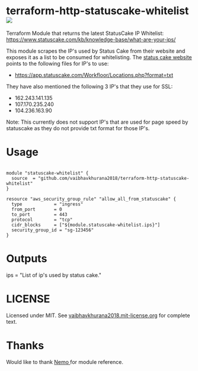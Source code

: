 # terraform-http-statuscake-whitelist ![](https://img.shields.io/badge/license-MIT-blue.svg)
Terraform Module that returns the latest StatusCake IP Whitelist: https://www.statuscake.com/kb/knowledge-base/what-are-your-ips/

This module scrapes the IP's used by Status Cake from their website and exposes it as a list to be consumed for whitelisting. The [ status cake website ](https://www.statuscake.com/kb/knowledge-base/what-are-your-ips/) points to the following files for IP's to use: 

- https://app.statuscake.com/Workfloor/Locations.php?format=txt

They have also mentioned the following 3 IP's that they use for SSL: 

- 162.243.141.135
- 107.170.235.240
- 104.236.163.90

Note: This currently does not support IP's that are used for page speed by statuscake as they do not provide txt format for those IP's. 

# Usage

```hcl

module "statuscake-whitelist" {
  source  = "github.com/vaibhavkhurana2018/terraform-http-statuscake-whitelist"
}

resource "aws_security_group_rule" "allow_all_from_statuscake" {
  type            = "ingress"
  from_port       = 0
  to_port         = 443
  protocol        = "tcp"
  cidr_blocks     = ["${module.statuscake-whitelist.ips}"]
  security_group_id = "sg-123456"
}
```
# Outputs

ips = "List of ip's used by status cake."

# LICENSE

Licensed under MIT. See [vaibhavkhurana2018.mit-license.org](https://vaibhavkhurana2018.mit-license.org/) for complete text.

# Thanks

Would like to thank [ Nemo ](https://github.com/captn3m0) for module reference. 